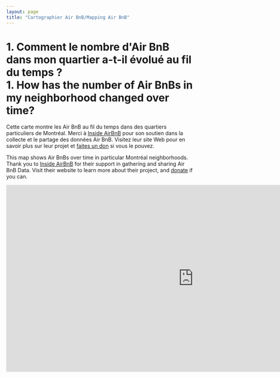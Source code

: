```yaml
---
layout: page
title: "Cartographier Air BnB/Mapping Air BnB"
---
```

<h1>1. Comment le nombre d'Air BnB dans mon quartier a-t-il évolué au fil du temps ?
  <br>1. How has the number of Air BnBs in my neighborhood changed over time?</h1>

Cette carte montre les Air BnB au fil du temps dans des quartiers particuliers de Montréal. Merci à <a href="http://insideairbnb.com/">Inside AirBnB</a> pour son soutien dans la collecte et le partage des données Air BnB. Visitez leur site Web pour en savoir plus sur leur projet et <a href="http://insideairbnb.com/donate">faites un don</a> si vous le pouvez.

This map shows Air BnBs over time in particular Montréal neighborhoods. Thank you to <a href="http://insideairbnb.com/">Inside AirBnB</a> for their support in gathering and sharing Air BnB Data. Visit their website to learn more about their project, and <a href="http://insideairbnb.com/donate">donate</a> if you can.

<iframe src="https://mapping-mtl-cartographie.shinyapps.io/Air_BnB_by_Arr/" style="border:none;width:1000px;height:500px;"></iframe>


